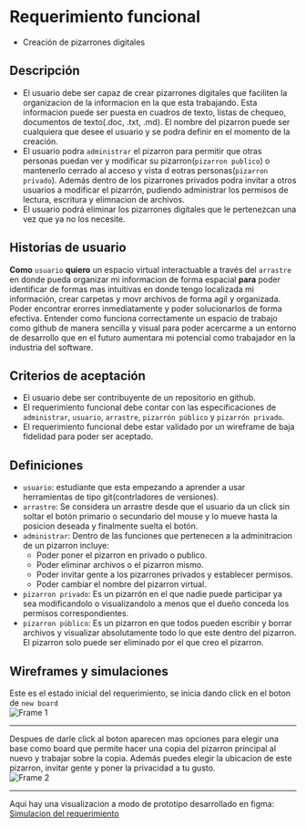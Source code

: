 # Requerimiento funcional
- Creación de pizarrones digitales
## Descripción
- El usuario debe ser capaz de crear pizarrones digitales que faciliten la organizacion de la informacion en la que esta trabajando. Esta informacion puede ser puesta en cuadros de texto, listas de chequeo, documentos de texto(.doc, .txt, .md). El nombre del pizarron puede ser cualquiera que desee el usuario y se podra definir en el momento de la creación.
- El usuario podra ``administrar`` el pizarron para permitir que otras personas puedan ver y modificar su pizarron(``pizarron publico``) o mantenerlo cerrado al acceso y vista d eotras personas(``pizarron privado``). Además dentro de los pizarrones privados podra invitar a otros usuarios a modificar el pizarrón, pudiendo administrar los permisos de lectura, escritura y elimnacion de archivos.
- El usuario podrá eliminar los pizarrones digitales que le pertenezcan una vez que ya no los necesite.
## Historias de usuario
**Como** ``usuario`` **quiero** un espacio virtual interactuable a través del ``arrastre`` en donde pueda organizar mi informacion de forma espacial **para** poder identificar de formas mas intuitivas en donde tengo localizada mi información, crear carpetas y movr archivos de forma agil y organizada. Poder encontrar erorres inmediatamente y poder solucionarlos de forma efectiva. Entender como funciona correctamente un espacio de trabajo como github de manera sencilla y visual para poder acercarme a un entorno de desarrollo que en el futuro aumentara mi potencial como trabajador en la industria del software.

## Criterios de aceptación
- El usuario debe ser contribuyente de un repositorio en github.
- El requerimiento funcional debe contar con las especificaciones de ``administrar``, ``usuario``, ``arrastre``, ``pizarrón público`` y ``pizarrón privado``.
- El requerimiento funcional debe estar validado por un wireframe de baja fidelidad para poder ser aceptado.

## Definiciones
- ``usuario``: estudiante que esta empezando a aprender a usar herramientas de tipo git(contrladores de versiones).  
- ``arrastre``: Se considera un arrastre desde que el usuario da un click sin soltar el botón primario o secundario del mouse y lo mueve hasta la posicion deseada y finalmente suelta el botón.
- ``administrar``: Dentro de las funciones que pertenecen a la adminitracion de un pizarron incluye:
  - Poder poner el pizarron en privado o publico.
  - Poder eliminar archivos o el pizarron mismo.
  - Poder invitar gente a los pizarrones privados y establecer permisos.
  - Poder cambiar el nombre del pizarron virtual.
- ``pizarron privado``: Es un pizarrón en el que nadie puede participar ya sea modificandolo o visualizandolo a menos que el dueño conceda los permisos correspondientes.
- ``pizarron público``: Es un pizarron en que todos pueden escribir y borrar archivos y visualizar absolutamente todo lo que este dentro del pizarron. El pizarron solo puede ser eliminado por el que creo el pizarron.

## Wireframes y simulaciones

Este es el estado inicial del requerimiento, se inicia dando click en el boton de ``new board``  
![Frame 1](https://github.com/Ozia112/Team-2-FSE-repo/tree/FIS-Project-Stage-2/assets/Stage2/PD/PD2/OrtizIsaac_PD2(1).png)

---
Despues de darle click al boton aparecen mas opciones para elegir una base como board que permite hacer una copia del pizarron principal al nuevo y trabajar sobre la copia. Además puedes elegir la ubicacion de este pizarron, invitar gente y poner la privacidad a tu gusto.   
![Frame 2](https://github.com/Ozia112/Team-2-FSE-repo/tree/FIS-Project-Stage-2/assets/Stage2/PD/PD2/OrtizIsaac_PD2(2).png)

---

Aqui hay una visualizacion a modo de prototipo desarrollado en figma:  
[Simulacion del requerimiento]

[Simulacion del requerimiento]: https://www.figma.com/proto/37HdcaruMB2WpG45AIRpfB/OrtizIsaac_PD2?node-id=0-1&t=iX38NHdEBiL81KHb-1 